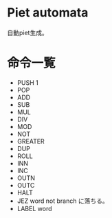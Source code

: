 # Piet automata

自動piet生成｡

# 命令一覧

* PUSH 1
* POP
* ADD
* SUB
* MUL
* DIV
* MOD
* NOT
* GREATER
* DUP
* ROLL
* INN
* INC
* OUTN
* OUTC
* HALT
* JEZ word
  not branch に落ちる。
* LABEL word
